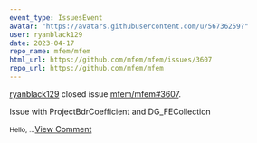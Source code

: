 ```yaml
---
event_type: IssuesEvent
avatar: "https://avatars.githubusercontent.com/u/56736259?"
user: ryanblack129
date: 2023-04-17
repo_name: mfem/mfem
html_url: https://github.com/mfem/mfem/issues/3607
repo_url: https://github.com/mfem/mfem
---
```


<a href='https://github.com/ryanblack129' target='_blank'>ryanblack129</a> closed issue <a href='https://github.com/mfem/mfem/issues/3607' target='_blank'>mfem/mfem#3607</a>.

<p>Issue with ProjectBdrCoefficient and DG_FECollection</p><small>Hello,...</small><a href='https://github.com/mfem/mfem/issues/3607' target='_blank'>View Comment</a>